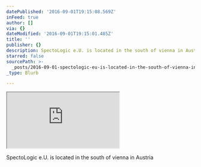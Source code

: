 ```yaml
---
datePublished: '2016-09-01T19:15:08.569Z'
inFeed: true
author: []
via: {}
dateModified: '2016-09-01T19:15:01.485Z'
title: ''
publisher: {}
description: SpectoLogic e.U. is located in the south of vienna in Austria
starred: false
sourcePath: >-
  _posts/2016-09-01-spectologic-eu-is-located-in-the-south-of-vienna-in-austri.md
_type: Blurb

---
```

<iframe src="https://the-grid.github.io/ed-location/?latitude=48.131679&amp;longitude=16.276317&amp;zoom=16&amp;address=Grillparzerstra%C3%9Fe%2032%2C%20Perchtoldsdorf%2C%20Nieder%C3%B6sterreich%202380%2C%20Austria" style=""></iframe>

SpectoLogic e.U. is located in the south of vienna in Austria
